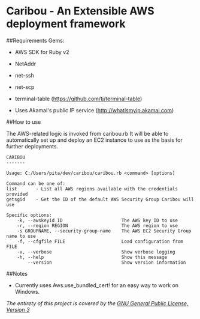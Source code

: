 # Caribou - An Extensible AWS deployment framework

##Requirements
Gems:
* AWS SDK for Ruby v2
* NetAddr
* net-ssh
* net-scp
* terminal-table (https://github.com/tj/terminal-table)

* Uses Akamai's public IP service (http://whatismyip.akamai.com)


##How to use

The AWS-related logic is invoked from caribou.rb
It will be able to automatically set up and deploy an EC2 instance to use as the basis for further deployments.
```
CARIBOU
-------

Usage: C:/Users/pita/dev/caribou/caribou.rb <command> [options]

Command can be one of:
list       - List all AWS regions available with the credentials provided
getsgid    - Get the ID of the default AWS Security Group Caribou will use

Specific options:
    -k, --awskeyid ID                      The AWS key ID to use
    -r, --region REGION                    The AWS region to use
    -s GROUPNAME, --security-group-name    The AWS EC2 Security Group name to use
    -f, --cfgfile FILE                     Load configuration from FILE
    -v, --verbose                          Show verbose logging
    -h, --help                             Show this message
        --version                          Show version information
```

##Notes
* Currently uses Aws.use_bundled_cert! for an easy way to work on Windows.

*The entirety of this project is covered by the [GNU General Public License, Version 3](http://www.gnu.org/licenses/gpl-3.0.txt)*
